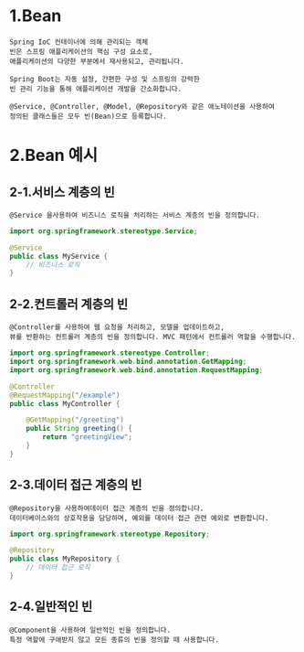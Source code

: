 # 1.Bean
    Spring IoC 컨테이너에 의해 관리되는 객체
    빈은 스프링 애플리케이션의 핵심 구성 요소로, 
    애플리케이션의 다양한 부분에서 재사용되고, 관리됩니다.
    
    Spring Boot는 자동 설정, 간편한 구성 및 스프링의 강력한 
    빈 관리 기능을 통해 애플리케이션 개발을 간소화합니다.
    
    @Service, @Controller, @Model, @Repository와 같은 애노테이션을 사용하여
    정의된 클래스들은 모두 빈(Bean)으로 등록합니다.


# 2.Bean 예시
## 2-1.서비스 계층의 빈
    @Service 을사용하여 비즈니스 로직을 처리하는 서비스 계층의 빈을 정의합니다.
```java
import org.springframework.stereotype.Service;

@Service
public class MyService {
    // 비즈니스 로직
}
```

## 2-2.컨트롤러 계층의 빈
    @Controller를 사용하여 웹 요청을 처리하고, 모델을 업데이트하고, 
    뷰를 반환하는 컨트롤러 계층의 빈을 정의합니다. MVC 패턴에서 컨트롤러 역할을 수행합니다.

```java
import org.springframework.stereotype.Controller;
import org.springframework.web.bind.annotation.GetMapping;
import org.springframework.web.bind.annotation.RequestMapping;

@Controller
@RequestMapping("/example")
public class MyController {

    @GetMapping("/greeting")
    public String greeting() {
        return "greetingView";
    }
}
```

## 2-3.데이터 접근 계층의 빈
    @Repository을 사용하여데이터 접근 계층의 빈을 정의합니다. 
    데이터베이스와의 상호작용을 담당하며, 예외를 데이터 접근 관련 예외로 변환합니다.

```java
import org.springframework.stereotype.Repository;

@Repository
public class MyRepository {
    // 데이터 접근 로직
}
```

## 2-4.일반적인 빈
    @Component을 사용하여 일반적인 빈을 정의합니다. 
    특정 역할에 구애받지 않고 모든 종류의 빈을 정의할 때 사용합니다.


